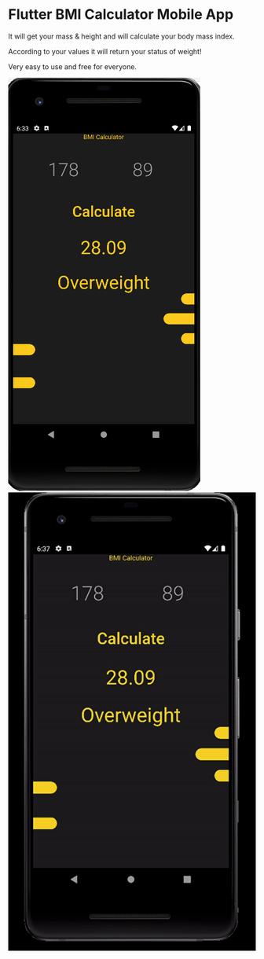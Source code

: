 # Flutter BMI Calculator Mobile App

It will get your mass & height and will calculate your body mass index.

According to your values it will return your status of weight! 

Very easy to use and free for everyone.

![alt text](https://github.com/dogukangulyasar/Flutter-BMI-Calculator-Mobile-App/blob/main/ss1.png)
![alt text](https://github.com/dogukangulyasar/Flutter-BMI-Calculator-Mobile-App/blob/main/ezgif.com-gif-maker.gif)
